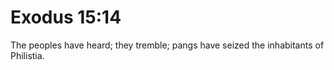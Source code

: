 # Exodus 15:14

The peoples have heard; they tremble; pangs have seized the inhabitants of Philistia.
